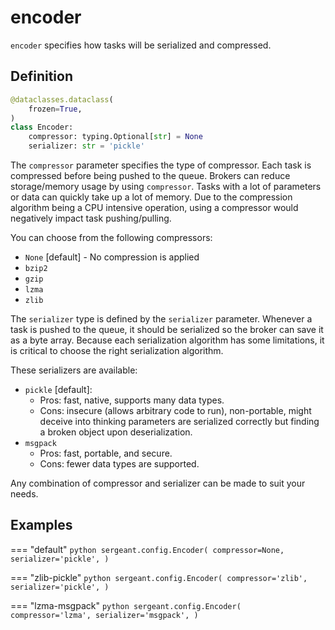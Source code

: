 # encoder

`encoder` specifies how tasks will be serialized and compressed.


## Definition

```python
@dataclasses.dataclass(
    frozen=True,
)
class Encoder:
    compressor: typing.Optional[str] = None
    serializer: str = 'pickle'
```


The `compressor` parameter specifies the type of compressor. Each task is compressed before being pushed to the queue. Brokers can reduce storage/memory usage by using `compressor`. Tasks with a lot of parameters or data can quickly take up a lot of memory. Due to the compression algorithm being a CPU intensive operation, using a compressor would negatively impact task pushing/pulling.

You can choose from the following compressors:

- `None` [default] - No compression is applied
- `bzip2`
- `gzip`
- `lzma`
- `zlib`


The `serializer` type is defined by the `serializer` parameter. Whenever a task is pushed to the queue, it should be serialized so the broker can save it as a byte array. Because each serialization algorithm has some limitations, it is critical to choose the right serialization algorithm.

These serializers are available:

- `pickle` [default]:
    - Pros: fast, native, supports many data types.
    - Cons: insecure (allows arbitrary code to run), non-portable, might deceive into thinking parameters are serialized correctly but finding a broken object upon deserialization.
- `msgpack`
    - Pros: fast, portable, and secure.
    - Cons: fewer data types are supported.

Any combination of compressor and serializer can be made to suit your needs.

## Examples

=== "default"
    ```python
    sergeant.config.Encoder(
        compressor=None,
        serializer='pickle',
    )
    ```

=== "zlib-pickle"
    ```python
    sergeant.config.Encoder(
        compressor='zlib',
        serializer='pickle',
    )
    ```

=== "lzma-msgpack"
    ```python
    sergeant.config.Encoder(
        compressor='lzma',
        serializer='msgpack',
    )
    ```
